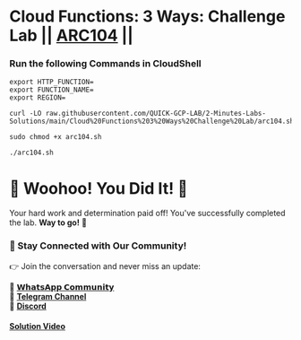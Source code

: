 # Cloud Functions: 3 Ways: Challenge Lab || [ARC104](https://www.cloudskillsboost.google/focuses/61974?parent=catalog) ||

### Run the following Commands in CloudShell

```
export HTTP_FUNCTION=
export FUNCTION_NAME=
export REGION=
```
```
curl -LO raw.githubusercontent.com/QUICK-GCP-LAB/2-Minutes-Labs-Solutions/main/Cloud%20Functions%203%20Ways%20Challenge%20Lab/arc104.sh

sudo chmod +x arc104.sh

./arc104.sh
```

# 🎉 Woohoo! You Did It! 🎉

Your hard work and determination paid off!
You've successfully completed the lab. **Way to go!** 🚀

### 💬 Stay Connected with Our Community!

👉 Join the conversation and never miss an update:

💚 [**𝗪𝗵𝗮𝘁𝘀𝗔𝗽𝗽 𝗖𝗼𝗺𝗺𝘂𝗻𝗶𝘁𝘆**](https://chat.whatsapp.com/FYKYrKwcwYDE2Xl08SEi7D) <br>
📢 [**Telegram Channel**](https://t.me/+e1HQkO3ao2FmMGQ1) <br>
👥 [**Discord**](https://discord.gg/VzBN22adUC)

#### [Solution Video](https://www.youtube.com/@officialSheBright)

